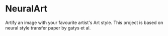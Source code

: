 # NeuralArt
Artify an image with your favourite artist's Art style. This project is based on neural style transfer paper by gatys et al.
